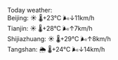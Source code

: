 Today weather:  
Beijing: ☀️   🌡️+23°C 🌬️↓11km/h  
Tianjin: ☀️   🌡️+28°C 🌬️↑7km/h  
Shijiazhuang: ☀️   🌡️+29°C 🌬️↑8km/h  
Tangshan: 🌦   🌡️+24°C 🌬️↓14km/h  
